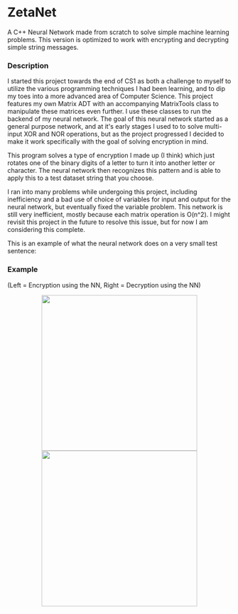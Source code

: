 # ZetaNet
A C++ Neural Network made from scratch to solve simple machine learning problems. This version is optimized to work with encrypting and decrypting simple string messages.


### Description
I started this project towards the end of CS1 as both a challenge to myself to utilize the various programming techniques I had been learning, and to dip my toes into a more advanced area of Computer Science. This project features my own Matrix ADT with an accompanying MatrixTools class to manipulate these matrices even further. I use these classes to run the backend of my neural network. The goal of this neural network started as a general purpose network, and at it's early stages I used to to solve multi-input XOR and NOR operations, but as the project progressed I decided to make it work specifically with the goal of solving encryption in mind.

This program solves a type of encryption I made up (I think) which just rotates one of the binary digits of a letter to turn it into another letter or character. The neural network then recognizes this pattern and is able to apply this to a test dataset string that you choose.

I ran into many problems while undergoing this project, including inefficiency and a bad use of choice of variables for input and output for the neural network, but eventually fixed the variable problem. This network is still very inefficient, mostly because each matrix operation is O(n^2). I might revisit this project in the future to resolve this issue, but for now I am considering this complete.

This is an example of what the neural network does on a very small test sentence:

### Example

(Left = Encryption using the NN, Right = Decryption using the NN)
<p align="center">
  <img src="https://i.imgur.com/ICzdtv3.png" width="350">
  <img src="https://i.imgur.com/e60KhlX.png" width="350">
</p>

